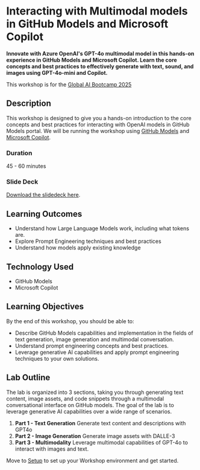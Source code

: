# Interacting with Multimodal models in GitHub Models and Microsoft Copilot

**Innovate with Azure OpenAI's GPT-4o multimodal model in this hands-on experience in GitHub Models and Microsoft Copilot. Learn the core concepts and best practices to effectively generate with text, sound, and images using GPT-4o-mini and Copilot.**


This workshop is for the [Global AI Bootcamp 2025](https://globalai.community/bootcamp)

## Description
This workshop is designed to give you a hands-on introduction to the core concepts and best practices for interacting with OpenAI models in GitHub Models portal. We will be running the workshop using [GitHub Models](https://github.com/marketplace/models) and [Microsoft Copilot](https://copilot.microsoft.com/).

### Duration
45 - 60 minutes

### Slide Deck
[Download the slidedeck here](https://globalaibootcamp25.blob.core.windows.net/workshops/globalaibootcamp-workshop-github-models.pptx).

## Learning Outcomes
* Understand how Large Language Models work, including what tokens are​.
* Explore Prompt Engineering techniques and best practices​
* Understand how models apply existing knowledge​

## Technology Used
* GitHub Models
* Microsoft Copilot


## Learning Objectives

By the end of this workshop, you should be able to:

 - Describe GitHub Models capabilities and implementation in the fields of text generation, image generation and multimodal conversation.
 - Understand prompt engineering concepts and best practices.
 - Leverage generative AI capabilities and apply prompt engineering techniques to your own solutions.

## Lab Outline

The lab is organized into 3 sections, taking you through generating text content, image assets, and code snippets through a multimodal conversational interface on GitHub models. The goal of the lab is to leverage generative AI capabilities over a wide range of scenarios.

1. **Part 1 - Text Generation** Generate text content and descriptions with GPT4o
2. **Part 2 - Image Generation** Generate image assets with DALLE-3
3. **Part 3 - Multimodality** Leverage multimodal capabilities of GPT-4o to interact with images and text.

Move to [Setup](01_Set_up.md) to set up your Workshop environment and get started.
